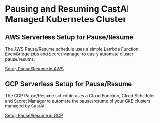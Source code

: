 # Pausing and Resuming CastAI Managed Kubernetes Cluster

## AWS Serverless Setup for Pause/Resume
The AWS Pause/Resume schedule uses a simple Lambda Function, EventBridge jobs and Secret Manager to easily automate cluster pause/resume. 

[Setup Pause/Resume in AWS](./pause-resume-aws/README.md)

## GCP Serverless Setup for Pause/Resume
The GCP Pause/Resume schedule uses a Cloud Function, Cloud Scheduler and Secret Manager to automate the pause/resume of your GKE clusters managed by CastAI. 

[Setup Pause/Resume in GCP](./pause-resume-gcp/README.md)